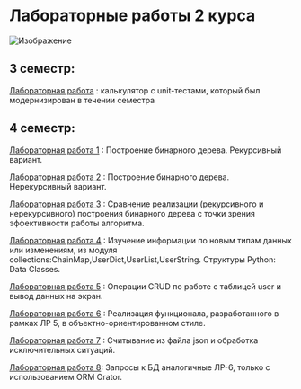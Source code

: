 # Лабораторные работы 2 курса
![Изображение](https://images.unsplash.com/photo-1515879218367-8466d910aaa4?ixlib=rb-4.0.3&ixid=M3wxMjA3fDB8MHxwaG90by1wYWdlfHx8fGVufDB8fHx8fA%3D%3D&auto=format&fit=crop&w=1738&q=80)
## 3 семестр:

[Лабораторная работа](https://replit.com/@AmiraZukhir/Calculate) : калькулятор с unit-тестами, который был модернизирован в течении семестра

## 4 семестр:

[Лабораторная работа 1](https://replit.com/@AmiraZukhir/4-sem-LR-1-proga) : Построение бинарного дерева. Рекурсивный вариант. 

[Лабораторная работа 2](https://replit.com/@AmiraZukhir/4-sem-LR-2-proga) : Построение бинарного дерева. Нерекурсивный вариант.

[Лабораторная работа 3](https://replit.com/@AmiraZukhir/4-sem-LR-3-proga) : Сравнение реализации (рекурсивного и нерекурсивного) построения бинарного дерева с точки зрения эффективности работы алгоритма. 

[Лабораторная работа 4](https://replit.com/@AmiraZukhir/4-sem-LR-4-prog) :  Изучение информации по новым типам данных или изменениям, из модуля collections:СhainMap,UserDict,UserList,UserString. Структуры Python: Data Classes.

[Лабораторная работа 5](https://replit.com/@AmiraZukhir/4-sem-LR-5-prog) : Операции CRUD по работе с таблицей user и вывод данных на экран.

[Лабораторная работа 6](https://replit.com/@AmiraZukhir/4-sem-LR-6-prog) : Реализация функционала, разработанного в рамках ЛР 5, в объектно-ориентированном стиле.

[Лабораторная работа 7](https://replit.com/@AmiraZukhir/4-sem-LR-7-prog) : Считывание из файла json и обработка исключительных ситуаций.

[Лабораторная работа 8](https://replit.com/@AmiraZukhir/4-sem-LR-8-prog): Запросы к БД аналогичные ЛР-6, только с использованием ORM Orator.
